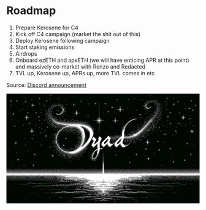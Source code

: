 # Roadmap

1. Prepare Kerosene for C4
2. Kick off C4 campaign (market the shit out of this)
3. Deploy Kerosene following campaign 
4. Start staking emissions 
5. Airdrops 
6. Onboard ezETH and apxETH (we will have enticing APR at this point) and massively co-market with Renzo and Redacted 
7. TVL up, Kerosene up, APRs up, more TVL comes in etc

Source: [Discord announcement](https://discord.com/channels/1018971495650824264/1020651666686623784/1224848715211214959)

![An image](./assets/roadmap.png)